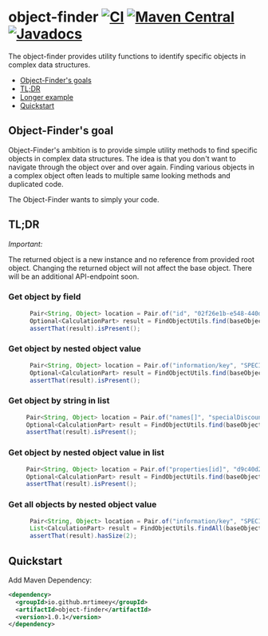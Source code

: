 # object-finder [![CI](https://github.com/MrTimeey/object-finder/actions/workflows/mvn-build.yml/badge.svg?branch=main)](https://github.com/MrTimeey/object-finder/actions/workflows/mvn-build.yml?query=branch%3Amain) [![Maven Central](https://img.shields.io/maven-central/v/io.github.mrtimeey/object-finder.svg?label=Maven%20Central)](https://search.maven.org/search?q=g:%22io.github.mrtimeey%22%20AND%20a:%22object-finder%22) [![Javadocs](http://www.javadoc.io/badge/io.github.mrtimeey/object-finder.svg)](http://www.javadoc.io/doc/io.github.mrtimeey/object-finder)
The object-finder provides utility functions to identify specific objects in complex data structures.
* [Object-Finder's goals](#goals)
* [TL;DR](#tldr)
* [Longer example](./exampleUseCase.md)
* [Quickstart](#quickstart)

## <a name="goals"/>Object-Finder's goal</a>

Object-Finder's ambition is to provide simple utility methods to find specific objects in complex data structures.
The idea is that you don't want to navigate through the object over and over again. 
Finding various objects in a complex object often leads to multiple same looking methods and duplicated code.

The Object-Finder wants to simply your code. 

## <a name="tldr"/>TL;DR</a>

*Important:* 

The returned object is a new instance and no reference from provided root object.
Changing the returned object will not affect the base object. 
There will be an additional API-endpoint soon.

### Get object by field
```java
      Pair<String, Object> location = Pair.of("id", "02f26e1b-e548-440d-8bfc-559d7c9fb1bd");
      Optional<CalculationPart> result = FindObjectUtils.find(baseObject, location, CalculationPart.class);
      assertThat(result).isPresent();
```

### Get object by nested object value
```java 
      Pair<String, Object> location = Pair.of("information/key", "SPECIAL_DISCOUNT");
      Optional<CalculationPart> result = FindObjectUtils.find(baseObject, location, CalculationPart.class);
      assertThat(result).isPresent();
```

### Get object by string in list
 ```java 
      Pair<String, Object> location = Pair.of("names[]", "specialDiscount");
      Optional<CalculationPart> result = FindObjectUtils.find(baseObject, location, CalculationPart.class);
      assertThat(result).isPresent();
 ```

### Get object by nested object value in list
 ```java 
      Pair<String, Object> location = Pair.of("properties[id]", "d9c40d29-e828-4c15-9519-29891496ec8e");
      Optional<CalculationPart> result = FindObjectUtils.find(baseObject, location, CalculationPart.class);
      assertThat(result).isPresent();
 ```

### Get all objects by nested object value

```java
      Pair<String, Object> location = Pair.of("information/key", "SPECIAL_DISCOUNT");
      List<CalculationPart> result = FindObjectUtils.findAll(baseObject, location, CalculationPart.class);
      assertThat(result).hasSize(2);
```

## <a name="quickstart"/>Quickstart</a>

Add Maven Dependency:
```xml
<dependency>
  <groupId>io.github.mrtimeey</groupId>
  <artifactId>object-finder</artifactId>
  <version>1.0.1</version>
</dependency>
```


